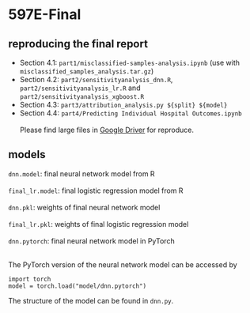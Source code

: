 # 597E-Final

## reproducing the final report
- Section 4.1: `part1/misclassified-samples-analysis.ipynb` (use with `misclassified_samples_analysis.tar.gz`)
- Section 4.2: `part2/sensitivityanalysis_dnn.R`, `part2/sensitivityanalysis_lr.R` and `part2/sensitivityanalysis_xgboost.R`
- Section 4.3: `part3/attribution_analysis.py ${split} ${model}`
- Section 4.4: `part4/Predicting Individual Hospital Outcomes.ipynb` <br /> <br />
Please find large files in [Google Driver](https://drive.google.com/drive/folders/1mr3X5v_qCOysY83YUcR_vS25g3y-TI9U?usp=sharing) for reproduce.


## models
`dnn.model`: final neural network model from R <br /> <br />
`final_lr.model`: final logistic regression model from R <br /> <br />
`dnn.pkl`: weights of final neural network model <br /> <br />
`final_lr.pkl`: weights of final logistic regression model <br /> <br />
`dnn.pytorch`: final neural network model in PyTorch <br /> <br />
 
The PyTorch version of the neural network model can be accessed by 

```
import torch
model = torch.load("model/dnn.pytorch")
```

The structure of the model can be found in `dnn.py`.
